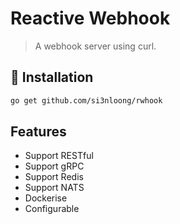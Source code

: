 # Reactive Webhook

> A webhook server using curl.

## 🔨 Installation

```bash
go get github.com/si3nloong/rwhook
```

## Features

- Support RESTful
- Support gRPC
- Support Redis
- Support NATS
- Dockerise
- Configurable

